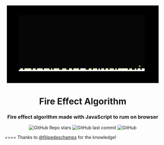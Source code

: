 <p align="center">
    <img src="./fire-effect.gif" width="490">
</p>

<h1 align="center">
    Fire Effect Algorithm
</h1>

<h3 align="center">
    Fire effect algorithm made with JavaScript to rum on browser
</h3>

<p align="center">
    <img alt="GitHub Repo stars" src="https://img.shields.io/github/stars/LUCAS-FER-FIG/fire-effect-algorithm?color=red">
    <img alt="GitHub last commit" src="https://img.shields.io/github/last-commit/lucas-fer-fig/fire-effect-algorithm?color=yellow">
    <img alt="GitHub" src="https://img.shields.io/github/license/lucas-fer-fig/fire-effect-algorithm">
</p>

====
Thanks to [@filipedeschamps](https://github.com/filipedeschamps/doom-fire-algorithm) for the knowledge!
